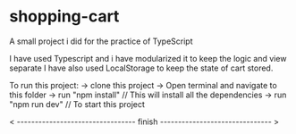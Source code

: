 # shopping-cart
A small project i did for the practice of TypeScript

I have used Typescript and i have modularized it to keep the logic and view separate
I have also used LocalStorage to keep the state of cart stored.

To run this project:
-> clone this project
-> Open terminal and navigate to this folder
-> run "npm install"                  // This will install all the dependencies
-> run "npm run dev"                  // To start this project

< --------------------------------- finish ------------------------------- >
